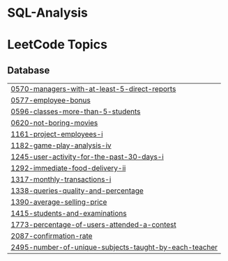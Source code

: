 # SQL-Analysis
<!---LeetCode Topics Start-->
# LeetCode Topics
## Database
|  |
| ------- |
| [0570-managers-with-at-least-5-direct-reports](https://github.com/Vinayak2712/SQL-Analysis/tree/master/0570-managers-with-at-least-5-direct-reports) |
| [0577-employee-bonus](https://github.com/Vinayak2712/SQL-Analysis/tree/master/0577-employee-bonus) |
| [0596-classes-more-than-5-students](https://github.com/Vinayak2712/SQL-Analysis/tree/master/0596-classes-more-than-5-students) |
| [0620-not-boring-movies](https://github.com/Vinayak2712/SQL-Analysis/tree/master/0620-not-boring-movies) |
| [1161-project-employees-i](https://github.com/Vinayak2712/SQL-Analysis/tree/master/1161-project-employees-i) |
| [1182-game-play-analysis-iv](https://github.com/Vinayak2712/SQL-Analysis/tree/master/1182-game-play-analysis-iv) |
| [1245-user-activity-for-the-past-30-days-i](https://github.com/Vinayak2712/SQL-Analysis/tree/master/1245-user-activity-for-the-past-30-days-i) |
| [1292-immediate-food-delivery-ii](https://github.com/Vinayak2712/SQL-Analysis/tree/master/1292-immediate-food-delivery-ii) |
| [1317-monthly-transactions-i](https://github.com/Vinayak2712/SQL-Analysis/tree/master/1317-monthly-transactions-i) |
| [1338-queries-quality-and-percentage](https://github.com/Vinayak2712/SQL-Analysis/tree/master/1338-queries-quality-and-percentage) |
| [1390-average-selling-price](https://github.com/Vinayak2712/SQL-Analysis/tree/master/1390-average-selling-price) |
| [1415-students-and-examinations](https://github.com/Vinayak2712/SQL-Analysis/tree/master/1415-students-and-examinations) |
| [1773-percentage-of-users-attended-a-contest](https://github.com/Vinayak2712/SQL-Analysis/tree/master/1773-percentage-of-users-attended-a-contest) |
| [2087-confirmation-rate](https://github.com/Vinayak2712/SQL-Analysis/tree/master/2087-confirmation-rate) |
| [2495-number-of-unique-subjects-taught-by-each-teacher](https://github.com/Vinayak2712/SQL-Analysis/tree/master/2495-number-of-unique-subjects-taught-by-each-teacher) |
<!---LeetCode Topics End-->